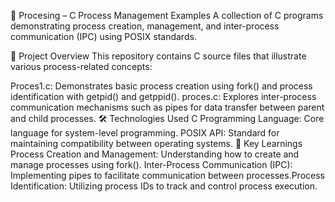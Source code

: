 🔄 Procesing – C Process Management Examples
A collection of C programs demonstrating process creation, management, and inter-process communication (IPC) using POSIX standards.

🚀 Project Overview
This repository contains C source files that illustrate various process-related concepts:

Proces1.c: Demonstrates basic process creation using fork() and process identification with getpid() and getppid().​
proces.c: Explores inter-process communication mechanisms such as pipes for data transfer between parent and child processes.​
🛠️ Technologies Used
C Programming Language: Core language for system-level programming.​
POSIX API: Standard for maintaining compatibility between operating systems.
🌟 Key Learnings
Process Creation and Management: Understanding how to create and manage processes using fork().​
Inter-Process Communication (IPC): Implementing pipes to facilitate communication between processes.​
Process Identification: Utilizing process IDs to track and control process execution.​
